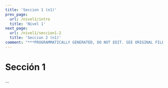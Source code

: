 ```yaml
---
title: 'Seccion 1 (n1)'
prev_page:
  url: /nivel1/intro
  title: 'Nivel 1'
next_page:
  url: /nivel1/seccion1-2
  title: 'Seccion 2 (n1)'
comment: "***PROGRAMMATICALLY GENERATED, DO NOT EDIT. SEE ORIGINAL FILES IN /content***"
---
```

# Sección 1

...